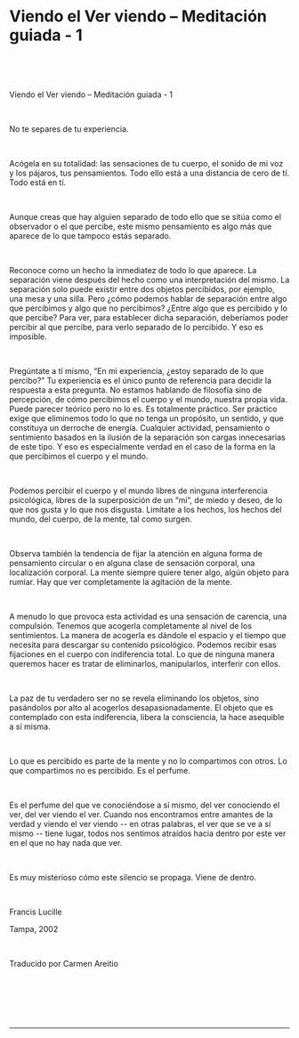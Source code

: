 # Viendo el Ver viendo – Meditación guiada - 1 

&nbsp;

&nbsp;

Viendo el Ver viendo &ndash; Meditaci&oacute;n guiada - 1


 










&nbsp;





No te separes de tu experiencia.





&nbsp;





Ac&oacute;gela en su totalidad: las sensaciones de tu cuerpo, el sonido de mi voz y los p&aacute;jaros, tus pensamientos. Todo ello est&aacute; a una distancia de cero de t&iacute;. Todo est&aacute; en t&iacute;.





&nbsp;





Aunque creas que hay alguien separado de todo ello que se sit&uacute;a como el observador o el que percibe, este mismo pensamiento es algo m&aacute;s que aparece de lo que tampoco est&aacute;s separado.





&nbsp;





Reconoce como un hecho la inmediatez de todo lo que aparece. La separaci&oacute;n viene despu&eacute;s del hecho como una interpretaci&oacute;n del mismo. La separaci&oacute;n solo puede existir entre dos objetos percibidos, por ejemplo, una mesa y una silla. Pero &iquest;c&oacute;mo podemos hablar de separaci&oacute;n entre algo que percibimos y algo que no percibimos? &iquest;Entre algo que es percibido y lo que percibe? Para ver, para establecer dicha separaci&oacute;n, deber&iacute;amos poder percibir al que percibe, para verlo separado de lo percibido. Y eso es imposible.





&nbsp;





Preg&uacute;ntate a t&iacute; mismo, &ldquo;En mi experiencia, &iquest;estoy separado de lo que percibo?&rdquo; Tu experiencia es el &uacute;nico punto de referencia para decidir la respuesta a esta pregunta. No estamos hablando de filosof&iacute;a sino de percepci&oacute;n, de c&oacute;mo percibimos el cuerpo y el mundo, nuestra propia vida. Puede parecer te&oacute;rico pero no lo es. Es totalmente pr&aacute;ctico. Ser pr&aacute;ctico exige que eliminemos todo lo que no tenga un prop&oacute;sito, un sentido, y que constituya un derroche de energ&iacute;a. Cualquier actividad, pensamiento o sentimiento basados en la ilusi&oacute;n de la separaci&oacute;n son cargas innecesarias de este tipo. Y eso es especialmente verdad en el caso de la forma en la que percibimos el cuerpo y el mundo.





&nbsp;





Podemos percibir el cuerpo y el mundo libres de ninguna interferencia psicol&oacute;gica, libres de la superposici&oacute;n de un &ldquo;mi&rdquo;, de miedo y deseo, de lo que nos gusta y lo que nos disgusta. Lim&iacute;tate a los hechos, los hechos del mundo, del cuerpo, de la mente, tal como surgen.





&nbsp;





Observa tambi&eacute;n la tendencia de fijar la atenci&oacute;n en alguna forma de pensamiento circular o en alguna clase de sensaci&oacute;n corporal, una localizaci&oacute;n corporal. La mente siempre quiere tener algo, alg&uacute;n objeto para rumiar. Hay que ver completamente la agitaci&oacute;n de la mente.





&nbsp;





A menudo lo que provoca esta actividad es una sensaci&oacute;n de carencia, una compulsi&oacute;n. Tenemos que acogerla completamente al nivel de los sentimientos. La manera de acogerla es d&aacute;ndole el espacio y el tiempo que necesita para descargar su contenido psicol&oacute;gico. Podemos recibir esas fijaciones en el cuerpo con indiferencia total. Lo que de ninguna manera queremos hacer es tratar de eliminarlos, manipularlos, interferir con ellos.





&nbsp;





La paz de tu verdadero ser no se revela eliminando los objetos, sino pas&aacute;ndolos por alto al acogerlos desapasionadamente. El objeto que es contemplado con esta indiferencia, libera la consciencia, la hace asequible a s&iacute; misma.





&nbsp;





Lo que es percibido es parte de la mente y no lo compartimos con otros. Lo que compartimos no es percibido. Es el perfume.





&nbsp;





Es el perfume del que ve conoci&eacute;ndose a s&iacute; mismo, del ver conociendo el ver, del ver viendo el ver. Cuando nos encontramos entre amantes de la verdad y viendo el ver viendo -- en otras palabras, el ver que se ve a s&iacute; mismo -- tiene lugar, todos nos sentimos atra&iacute;dos hacia dentro por este ver en el que no hay nada que ver.





&nbsp;





Es muy misterioso c&oacute;mo este silencio se propaga. Viene de dentro.





&nbsp;





Francis Lucille





Tampa, 2002





&nbsp;





Traducido por Carmen Areitio





&nbsp;





&nbsp;





&nbsp;





 **** 












